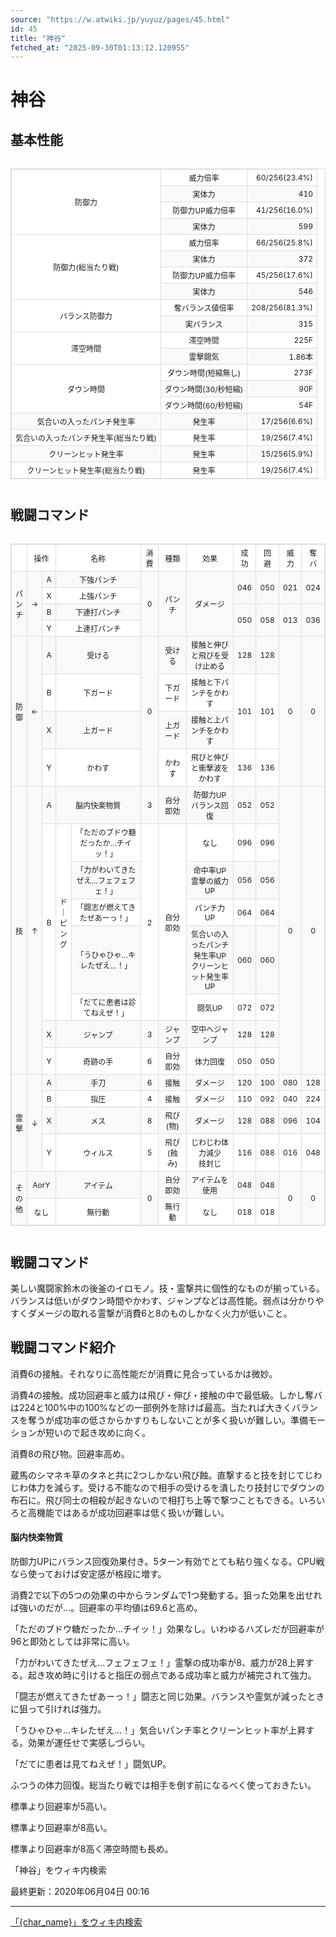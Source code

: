 ```yaml
---
source: "https://w.atwiki.jp/yuyuz/pages/45.html"
id: 45
title: "神谷"
fetched_at: "2025-09-30T01:13:12.120955"
---
```


# 神谷

## 基本性能

<div class="character-table">

<table>
<tr> <!--0-0--><td rowspan="4">防御力</td>
<!--0-1--><td>威力倍率</td>
<!--0-2--><td style="text-align:right;">60/256(23.4%)</td></tr>
<tr>
<!--1-1--><td>実体力</td>
<!--1-2--><td style="text-align:right;">410</td></tr>
<tr>
<!--2-1--><td>防御力UP威力倍率</td>
<!--2-2--><td style="text-align:right;">41/256(16.0%)</td></tr>
<tr>
<!--3-1--><td>実体力</td>
<!--3-2--><td style="text-align:right;">599</td></tr>
<tr> <!--4-0--><td rowspan="4">防御力(総当たり戦)</td>
<!--4-1--><td>威力倍率</td>
<!--4-2--><td style="text-align:right;">66/256(25.8%)</td></tr>
<tr>
<!--5-1--><td>実体力</td>
<!--5-2--><td style="text-align:right;">372</td></tr>
<tr>
<!--6-1--><td>防御力UP威力倍率</td>
<!--6-2--><td style="text-align:right;">45/256(17.6%)</td></tr>
<tr>
<!--7-1--><td>実体力</td>
<!--7-2--><td style="text-align:right;">546</td></tr>
<tr> <!--8-0--><td rowspan="2">バランス防御力</td>
<!--8-1--><td>奪バランス値倍率</td>
<!--8-2--><td style="text-align:right;">208/256(81.3%)</td></tr>
<tr>
<!--9-1--><td>実バランス</td>
<!--9-2--><td style="text-align:right;">315</td></tr>
<tr> <!--10-0--><td rowspan="2">滞空時間</td>
<!--10-1--><td>滞空時間</td>
<!--10-2--><td style="text-align:right;">225F</td></tr>
<tr>
<!--11-1--><td>霊撃闘気</td>
<!--11-2--><td style="text-align:right;">1.86本</td></tr>
<tr> <!--12-0--><td rowspan="3">ダウン時間</td>
<!--12-1--><td>ダウン時間(短縮無し)</td>
<!--12-2--><td style="text-align:right;">273F</td></tr>
<tr>
<!--13-1--><td>ダウン時間(30/秒短縮)</td>
<!--13-2--><td style="text-align:right;">90F</td></tr>
<tr>
<!--14-1--><td>ダウン時間(60/秒短縮)</td>
<!--14-2--><td style="text-align:right;">54F</td></tr>
<tr> <!--15-0--><td>気合いの入ったパンチ発生率</td>
<!--15-1--><td>発生率</td>
<!--15-2--><td style="text-align:right;">17/256(6.6%)</td></tr>
<tr> <!--16-0--><td>気合いの入ったパンチ発生率(総当たり戦)</td>
<!--16-1--><td>発生率</td>
<!--16-2--><td style="text-align:right;">19/256(7.4%)</td></tr>
<tr> <!--17-0--><td>クリーンヒット発生率</td>
<!--17-1--><td>発生率</td>
<!--17-2--><td style="text-align:right;">15/256(5.9%)</td></tr>
<tr> <!--18-0--><td>クリーンヒット発生率(総当たり戦)</td>
<!--18-1--><td>発生率</td>
<!--18-2--><td style="text-align:right;">19/256(7.4%)</td></tr>
</table>

</div>

## 戦闘コマンド

<div class="character-table">

<table>
<tr> <!--0-0--><td></td>
<!--0-1-->
<!--0-2--><td colspan="2" style="text-align:center;">操作</td>
<!--0-3-->
<!--0-4--><td colspan="2" style="text-align:center;">名称</td>
<!--0-5--><td style="text-align:center;">消費</td>
<!--0-6--><td style="text-align:center;">種類</td>
<!--0-7--><td style="text-align:center;">効果</td>
<!--0-8--><td style="text-align:center;">成功</td>
<!--0-9--><td style="text-align:center;">回避</td>
<!--0-10--><td style="text-align:center;">威力</td>
<!--0-11--><td style="text-align:center;">奪バ</td></tr>
<tr> <!--1-0--><td rowspan="4" style="text-align:center;">パ<br/>ン<br/>チ</td>
<!--1-1--><td rowspan="4" style="text-align:center;">→</td>
<!--1-2--><td style="text-align:center;">A</td>
<!--1-3-->
<!--1-4--><td colspan="2" style="text-align:center;">下強パンチ</td>
<!--1-5--><td rowspan="4" style="text-align:center;">0</td>
<!--1-6--><td rowspan="4" style="text-align:center;">パンチ</td>
<!--1-7--><td rowspan="4" style="text-align:center;">ダメージ</td>
<!--1-8--><td rowspan="2" style="text-align:center;">046</td>
<!--1-9--><td rowspan="2" style="text-align:center;">050</td>
<!--1-10--><td rowspan="2" style="text-align:center;">021</td>
<!--1-11--><td rowspan="2" style="text-align:center;">024</td></tr>
<tr>
<!--2-2--><td style="text-align:center;">X</td>
<!--2-3-->
<!--2-4--><td colspan="2" style="text-align:center;">上強パンチ</td>
</tr>
<tr>
<!--3-2--><td style="text-align:center;">B</td>
<!--3-3-->
<!--3-4--><td colspan="2" style="text-align:center;">下連打パンチ</td>
<!--3-8--><td rowspan="2" style="text-align:center;">050</td>
<!--3-9--><td rowspan="2" style="text-align:center;">058</td>
<!--3-10--><td rowspan="2" style="text-align:center;">013</td>
<!--3-11--><td rowspan="2" style="text-align:center;">036</td></tr>
<tr>
<!--4-2--><td style="text-align:center;">Y</td>
<!--4-3-->
<!--4-4--><td colspan="2" style="text-align:center;">上連打パンチ</td>
</tr>
<tr> <!--5-0--><td rowspan="4" style="text-align:center;">防<br/>御</td>
<!--5-1--><td rowspan="4" style="text-align:center;">←</td>
<!--5-2--><td style="text-align:center;">A</td>
<!--5-3-->
<!--5-4--><td colspan="2" style="text-align:center;">受ける</td>
<!--5-5--><td rowspan="4" style="text-align:center;">0</td>
<!--5-6--><td style="text-align:center;">受ける</td>
<!--5-7--><td style="text-align:center;">接触と伸びと飛びを受け止める</td>
<!--5-8--><td style="text-align:center;">128</td>
<!--5-9--><td style="text-align:center;">128</td>
<!--5-10--><td rowspan="4" style="text-align:center;">0</td>
<!--5-11--><td rowspan="4" style="text-align:center;">0</td></tr>
<tr>
<!--6-2--><td style="text-align:center;">B</td>
<!--6-3-->
<!--6-4--><td colspan="2" style="text-align:center;">下ガード</td>
<!--6-6--><td style="text-align:center;">下ガード</td>
<!--6-7--><td style="text-align:center;">接触と下パンチをかわす</td>
<!--6-8--><td rowspan="2" style="text-align:center;">101</td>
<!--6-9--><td rowspan="2" style="text-align:center;">101</td>
</tr>
<tr>
<!--7-2--><td style="text-align:center;">X</td>
<!--7-3-->
<!--7-4--><td colspan="2" style="text-align:center;">上ガード</td>
<!--7-6--><td style="text-align:center;">上ガード</td>
<!--7-7--><td style="text-align:center;">接触と上パンチをかわす</td>
</tr>
<tr>
<!--8-2--><td style="text-align:center;">Y</td>
<!--8-3-->
<!--8-4--><td colspan="2" style="text-align:center;">かわす</td>
<!--8-6--><td style="text-align:center;">かわす</td>
<!--8-7--><td style="text-align:center;">飛びと伸びと衝撃波をかわす</td>
<!--8-8--><td style="text-align:center;">136</td>
<!--8-9--><td style="text-align:center;">136</td>
</tr>
<tr> <!--9-0--><td rowspan="8" style="text-align:center;">技</td>
<!--9-1--><td rowspan="8" style="text-align:center;">↑</td>
<!--9-2--><td style="text-align:center;">A</td>
<!--9-3-->
<!--9-4--><td colspan="2" style="text-align:center;">脳内快楽物質</td>
<!--9-5--><td style="text-align:center;">3</td>
<!--9-6--><td style="text-align:center;">自分即効</td>
<!--9-7--><td style="text-align:center;">防御力UP<br/>バランス回復</td>
<!--9-8--><td style="text-align:center;">052</td>
<!--9-9--><td style="text-align:center;">052</td>
<!--9-10--><td rowspan="8" style="text-align:center;">0</td>
<!--9-11--><td rowspan="8" style="text-align:center;">0</td></tr>
<tr>
<!--10-2--><td rowspan="5" style="text-align:center;">B</td>
<!--10-3--><td rowspan="5" style="text-align:center;">ド<br/>｜<br/>ピ<br/>ン<br/>グ</td>
<!--10-4--><td style="text-align:center;">「ただのブドウ糖だったか…チイッ！」</td>
<!--10-5--><td rowspan="5" style="text-align:center;">2</td>
<!--10-6--><td rowspan="5" style="text-align:center;">自分即効</td>
<!--10-7--><td style="text-align:center;">なし</td>
<!--10-8--><td style="text-align:center;">096</td>
<!--10-9--><td style="text-align:center;">096</td>
</tr>
<tr>
<!--11-4--><td style="text-align:center;">「力がわいてきたぜえ…フェフェフェ！」</td>
<!--11-7--><td style="text-align:center;">命中率UP<br/>霊撃の威力UP</td>
<!--11-8--><td style="text-align:center;">056</td>
<!--11-9--><td style="text-align:center;">056</td>
</tr>
<tr>
<!--12-4--><td style="text-align:center;">「闘志が燃えてきたぜあーっ！」</td>
<!--12-7--><td style="text-align:center;">パンチ力UP</td>
<!--12-8--><td style="text-align:center;">064</td>
<!--12-9--><td style="text-align:center;">064</td>
</tr>
<tr>
<!--13-4--><td style="text-align:center;">「うひゃひゃ…キレたぜえ…！」</td>
<!--13-7--><td style="text-align:center;">気合いの入ったパンチ発生率UP<br/>クリーンヒット発生率UP</td>
<!--13-8--><td style="text-align:center;">060</td>
<!--13-9--><td style="text-align:center;">060</td>
</tr>
<tr>
<!--14-4--><td style="text-align:center;">「だてに患者は診てねえぜ！」</td>
<!--14-7--><td style="text-align:center;">闘気UP</td>
<!--14-8--><td style="text-align:center;">072</td>
<!--14-9--><td style="text-align:center;">072</td>
</tr>
<tr>
<!--15-2--><td style="text-align:center;">X</td>
<!--15-3-->
<!--15-4--><td colspan="2" style="text-align:center;">ジャンプ</td>
<!--15-5--><td style="text-align:center;">3</td>
<!--15-6--><td style="text-align:center;">ジャンプ</td>
<!--15-7--><td style="text-align:center;">空中へジャンプ</td>
<!--15-8--><td style="text-align:center;">128</td>
<!--15-9--><td style="text-align:center;">128</td>
</tr>
<tr>
<!--16-2--><td style="text-align:center;">Y</td>
<!--16-3-->
<!--16-4--><td colspan="2" style="text-align:center;">奇跡の手</td>
<!--16-5--><td style="text-align:center;">6</td>
<!--16-6--><td style="text-align:center;">自分即効</td>
<!--16-7--><td style="text-align:center;">体力回復</td>
<!--16-8--><td style="text-align:center;">050</td>
<!--16-9--><td style="text-align:center;">050</td>
</tr>
<tr> <!--17-0--><td rowspan="4" style="text-align:center;">霊<br/>撃</td>
<!--17-1--><td rowspan="4" style="text-align:center;">↓</td>
<!--17-2--><td style="text-align:center;">A</td>
<!--17-3-->
<!--17-4--><td colspan="2" style="text-align:center;">手刀</td>
<!--17-5--><td style="text-align:center;">6</td>
<!--17-6--><td style="text-align:center;">接触</td>
<!--17-7--><td style="text-align:center;">ダメージ</td>
<!--17-8--><td style="text-align:center;">120</td>
<!--17-9--><td style="text-align:center;">100</td>
<!--17-10--><td style="text-align:center;">080</td>
<!--17-11--><td style="text-align:center;">128</td></tr>
<tr>
<!--18-2--><td style="text-align:center;">B</td>
<!--18-3-->
<!--18-4--><td colspan="2" style="text-align:center;">指圧</td>
<!--18-5--><td style="text-align:center;">4</td>
<!--18-6--><td style="text-align:center;">接触</td>
<!--18-7--><td style="text-align:center;">ダメージ</td>
<!--18-8--><td style="text-align:center;">110</td>
<!--18-9--><td style="text-align:center;">092</td>
<!--18-10--><td style="text-align:center;">040</td>
<!--18-11--><td style="text-align:center;">224</td></tr>
<tr>
<!--19-2--><td style="text-align:center;">X</td>
<!--19-3-->
<!--19-4--><td colspan="2" style="text-align:center;">メス</td>
<!--19-5--><td style="text-align:center;">8</td>
<!--19-6--><td style="text-align:center;">飛び(物)</td>
<!--19-7--><td style="text-align:center;">ダメージ</td>
<!--19-8--><td style="text-align:center;">128</td>
<!--19-9--><td style="text-align:center;">088</td>
<!--19-10--><td style="text-align:center;">096</td>
<!--19-11--><td style="text-align:center;">104</td></tr>
<tr>
<!--20-2--><td style="text-align:center;">Y</td>
<!--20-3-->
<!--20-4--><td colspan="2" style="text-align:center;">ウィルス</td>
<!--20-5--><td style="text-align:center;">5</td>
<!--20-6--><td style="text-align:center;">飛び(蝕み)</td>
<!--20-7--><td style="text-align:center;">じわじわ体力減少<br/>技封じ</td>
<!--20-8--><td style="text-align:center;">116</td>
<!--20-9--><td style="text-align:center;">088</td>
<!--20-10--><td style="text-align:center;">016</td>
<!--20-11--><td style="text-align:center;">048</td></tr>
<tr> <!--21-0--><td rowspan="2" style="text-align:center;">そ<br/>の<br/>他</td>
<!--21-1-->
<!--21-2--><td colspan="2" style="text-align:center;">AorY</td>
<!--21-3-->
<!--21-4--><td colspan="2" style="text-align:center;">アイテム</td>
<!--21-5--><td rowspan="2" style="text-align:center;">0</td>
<!--21-6--><td style="text-align:center;">自分即効</td>
<!--21-7--><td style="text-align:center;">アイテムを使用</td>
<!--21-8--><td style="text-align:center;">048</td>
<!--21-9--><td style="text-align:center;">048</td>
<!--21-10--><td rowspan="2" style="text-align:center;">0</td>
<!--21-11--><td rowspan="2" style="text-align:center;">0</td></tr>
<tr>
<!--22-1-->
<!--22-2--><td colspan="2" style="text-align:center;">なし</td>
<!--22-3-->
<!--22-4--><td colspan="2" style="text-align:center;">無行動</td>
<!--22-6--><td style="text-align:center;">無行動</td>
<!--22-7--><td style="text-align:center;">なし</td>
<!--22-8--><td style="text-align:center;">018</td>
<!--22-9--><td style="text-align:center;">018</td>
</tr>
</table>

</div>

## 戦闘コマンド

美しい魔闘家鈴木の後釜のイロモノ。技・霊撃共に個性的なものが揃っている。バランスは低いがダウン時間やかわす、ジャンプなどは高性能。弱点は分かりやすくダメージの取れる霊撃が消費6と8のものしかなく火力が低いこと。

## 戦闘コマンド紹介

消費6の接触。それなりに高性能だが消費に見合っているかは微妙。

消費4の接触。成功回避率と威力は飛び・伸び・接触の中で最低級。しかし奪バは224と100%中の100%などの一部例外を除けば最高。当たれば大きくバランスを奪うが成功率の低さからかすりもしないことが多く扱いが難しい。準備モーションが短いので起き攻めに向く。

消費8の飛び物。回避率高め。

蔵馬のシマネキ草のタネと共に2つしかない飛び蝕。直撃すると技を封じてじわじわ体力を減らす。受ける不能なので相手の受けるを潰したり技封じでダウンの布石に。飛び同士の相殺が起きないので相打ち上等で撃つこともできる。いろいろと高機能ではあるが成功回避率は低く扱いが難しい。

#### 脳内快楽物質

防御力UPにバランス回復効果付き。5ターン有効でとても粘り強くなる。CPU戦なら使っておけば安定感が格段に増す。

消費2で以下の5つの効果の中からランダムで1つ発動する。狙った効果を出せれば強いのだが…。回避率の平均値は69.6と高め。

「ただのブドウ糖だったか…チイッ！」効果なし。いわゆるハズレだが回避率が96と即効としては非常に高い。

「力がわいてきたぜえ…フェフェフェ！」霊撃の成功率が8、威力が28上昇する。起き攻め時に引けると指圧の弱点である成功率と威力が補完されて強力。

「闘志が燃えてきたぜあーっ！」闘志と同じ効果。バランスや霊気が減ったときに狙って引ければ強力。

「うひゃひゃ…キレたぜえ…！」気合いパンチ率とクリーンヒット率が上昇する。効果が運任せで実感しづらい。

「だてに患者は見てねえぜ！」闘気UP。

ふつうの体力回復。総当たり戦では相手を倒す前になるべく使っておきたい。

標準より回避率が5高い。

標準より回避率が8高い。

標準より回避率が8高く滞空時間も長め。

「神谷」をウィキ内検索

最終更新：2020年06月04日 00:16

<style>
.character-table {
    overflow-x: auto;
    margin: 20px 0;
}

.character-table table {
    border-collapse: collapse;
    width: 100%;
    font-size: 12px;
    border: 1px solid #ddd;
}

.character-table td, .character-table th {
    border: 1px solid #ddd;
    padding: 4px 6px;
    text-align: center;
}

.character-table tr:nth-child(even) {
    background-color: #f9f9f9;
}

.character-table tr:nth-child(odd) {
    background-color: #ffffff;
}
</style>

---

[「{char_name}」をウィキ内検索](https://w.atwiki.jp//w.atwiki.jp/yuyuz/search?andor=and&keyword={char_name})
